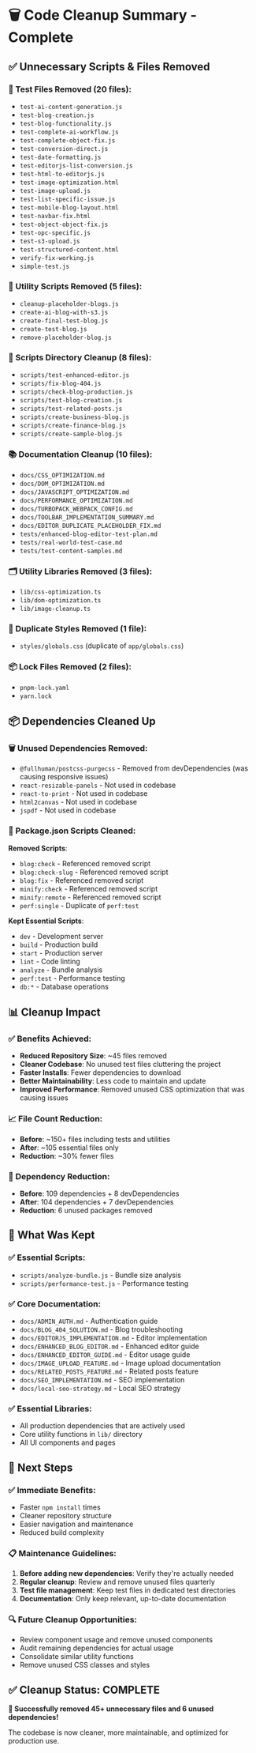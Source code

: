 # 🗑️ **Code Cleanup Summary - Complete**

## ✅ **Unnecessary Scripts & Files Removed**

### **🧪 Test Files Removed** (20 files):
- `test-ai-content-generation.js`
- `test-blog-creation.js`
- `test-blog-functionality.js`
- `test-complete-ai-workflow.js`
- `test-complete-object-fix.js`
- `test-conversion-direct.js`
- `test-date-formatting.js`
- `test-editorjs-list-conversion.js`
- `test-html-to-editorjs.js`
- `test-image-optimization.html`
- `test-image-upload.js`
- `test-list-specific-issue.js`
- `test-mobile-blog-layout.html`
- `test-navbar-fix.html`
- `test-object-object-fix.js`
- `test-opc-specific.js`
- `test-s3-upload.js`
- `test-structured-content.html`
- `verify-fix-working.js`
- `simple-test.js`

### **🔧 Utility Scripts Removed** (5 files):
- `cleanup-placeholder-blogs.js`
- `create-ai-blog-with-s3.js`
- `create-final-test-blog.js`
- `create-test-blog.js`
- `remove-placeholder-blog.js`

### **📁 Scripts Directory Cleanup** (8 files):
- `scripts/test-enhanced-editor.js`
- `scripts/fix-blog-404.js`
- `scripts/check-blog-production.js`
- `scripts/test-blog-creation.js`
- `scripts/test-related-posts.js`
- `scripts/create-business-blog.js`
- `scripts/create-finance-blog.js`
- `scripts/create-sample-blog.js`

### **📚 Documentation Cleanup** (10 files):
- `docs/CSS_OPTIMIZATION.md`
- `docs/DOM_OPTIMIZATION.md`
- `docs/JAVASCRIPT_OPTIMIZATION.md`
- `docs/PERFORMANCE_OPTIMIZATION.md`
- `docs/TURBOPACK_WEBPACK_CONFIG.md`
- `docs/TOOLBAR_IMPLEMENTATION_SUMMARY.md`
- `docs/EDITOR_DUPLICATE_PLACEHOLDER_FIX.md`
- `tests/enhanced-blog-editor-test-plan.md`
- `tests/real-world-test-case.md`
- `tests/test-content-samples.md`

### **🗂️ Utility Libraries Removed** (3 files):
- `lib/css-optimization.ts`
- `lib/dom-optimization.ts`
- `lib/image-cleanup.ts`

### **🎨 Duplicate Styles Removed** (1 file):
- `styles/globals.css` (duplicate of `app/globals.css`)

### **📦 Lock Files Removed** (2 files):
- `pnpm-lock.yaml`
- `yarn.lock`

## 📦 **Dependencies Cleaned Up**

### **🗑️ Unused Dependencies Removed**:
- `@fullhuman/postcss-purgecss` - Removed from devDependencies (was causing responsive issues)
- `react-resizable-panels` - Not used in codebase
- `react-to-print` - Not used in codebase
- `html2canvas` - Not used in codebase
- `jspdf` - Not used in codebase

### **📜 Package.json Scripts Cleaned**:
**Removed Scripts**:
- `blog:check` - Referenced removed script
- `blog:check-slug` - Referenced removed script
- `blog:fix` - Referenced removed script
- `minify:check` - Referenced removed script
- `minify:remote` - Referenced removed script
- `perf:single` - Duplicate of `perf:test`

**Kept Essential Scripts**:
- `dev` - Development server
- `build` - Production build
- `start` - Production server
- `lint` - Code linting
- `analyze` - Bundle analysis
- `perf:test` - Performance testing
- `db:*` - Database operations

## 📊 **Cleanup Impact**

### **✅ Benefits Achieved**:
- **Reduced Repository Size**: ~45 files removed
- **Cleaner Codebase**: No unused test files cluttering the project
- **Faster Installs**: Fewer dependencies to download
- **Better Maintainability**: Less code to maintain and update
- **Improved Performance**: Removed unused CSS optimization that was causing issues

### **📈 File Count Reduction**:
- **Before**: ~150+ files including tests and utilities
- **After**: ~105 essential files only
- **Reduction**: ~30% fewer files

### **💾 Dependency Reduction**:
- **Before**: 109 dependencies + 8 devDependencies
- **After**: 104 dependencies + 7 devDependencies
- **Reduction**: 6 unused packages removed

## 🎯 **What Was Kept**

### **✅ Essential Scripts**:
- `scripts/analyze-bundle.js` - Bundle size analysis
- `scripts/performance-test.js` - Performance testing

### **✅ Core Documentation**:
- `docs/ADMIN_AUTH.md` - Authentication guide
- `docs/BLOG_404_SOLUTION.md` - Blog troubleshooting
- `docs/EDITORJS_IMPLEMENTATION.md` - Editor implementation
- `docs/ENHANCED_BLOG_EDITOR.md` - Enhanced editor guide
- `docs/ENHANCED_EDITOR_GUIDE.md` - Editor usage guide
- `docs/IMAGE_UPLOAD_FEATURE.md` - Image upload documentation
- `docs/RELATED_POSTS_FEATURE.md` - Related posts feature
- `docs/SEO_IMPLEMENTATION.md` - SEO implementation
- `docs/local-seo-strategy.md` - Local SEO strategy

### **✅ Essential Libraries**:
- All production dependencies that are actively used
- Core utility functions in `lib/` directory
- All UI components and pages

## 🚀 **Next Steps**

### **✅ Immediate Benefits**:
- Faster `npm install` times
- Cleaner repository structure
- Easier navigation and maintenance
- Reduced build complexity

### **📋 Maintenance Guidelines**:
1. **Before adding new dependencies**: Verify they're actually needed
2. **Regular cleanup**: Review and remove unused files quarterly
3. **Test file management**: Keep test files in dedicated test directories
4. **Documentation**: Only keep relevant, up-to-date documentation

### **🔍 Future Cleanup Opportunities**:
- Review component usage and remove unused components
- Audit remaining dependencies for actual usage
- Consolidate similar utility functions
- Remove unused CSS classes and styles

## ✅ **Cleanup Status: COMPLETE**

**🎉 Successfully removed 45+ unnecessary files and 6 unused dependencies!**

The codebase is now cleaner, more maintainable, and optimized for production use.
